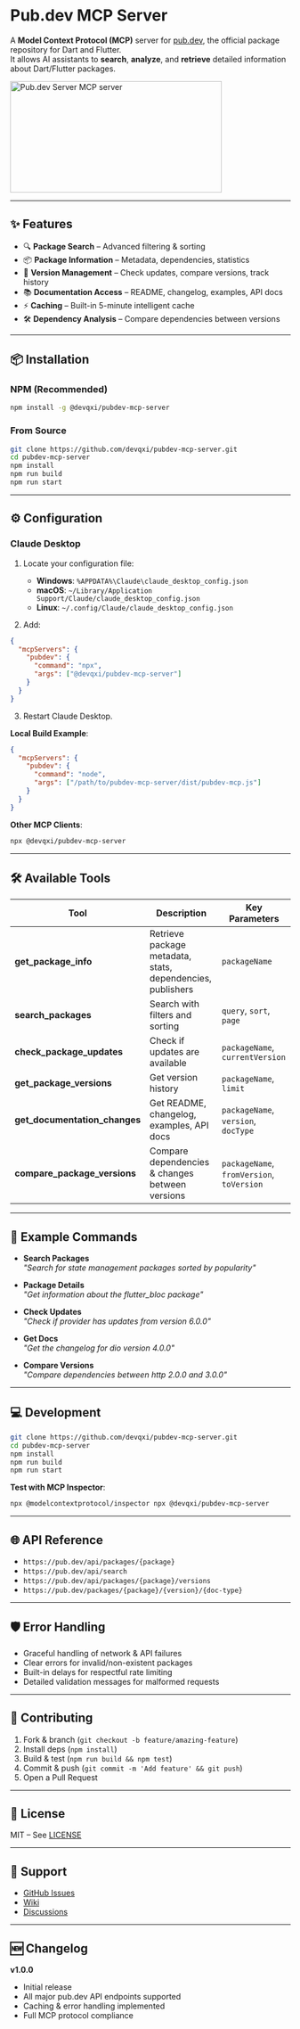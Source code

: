 # Pub.dev MCP Server

A **Model Context Protocol (MCP)** server for [pub.dev](https://pub.dev), the official package repository for Dart and Flutter.  
It allows AI assistants to **search**, **analyze**, and **retrieve** detailed information about Dart/Flutter packages.

<a href="https://glama.ai/mcp/servers/@devqxi/pubdev-mcp-server">
  <img width="380" height="200" src="https://glama.ai/mcp/servers/@devqxi/pubdev-mcp-server/badge" alt="Pub.dev Server MCP server" />
</a>

---

## ✨ Features
- 🔍 **Package Search** – Advanced filtering & sorting  
- 📦 **Package Information** – Metadata, dependencies, statistics  
- 🔄 **Version Management** – Check updates, compare versions, track history  
- 📚 **Documentation Access** – README, changelog, examples, API docs  
- ⚡ **Caching** – Built-in 5-minute intelligent cache  
- 🛠 **Dependency Analysis** – Compare dependencies between versions  

---

## 📦 Installation

### NPM (Recommended)
```bash
npm install -g @devqxi/pubdev-mcp-server
```

### From Source
```bash
git clone https://github.com/devqxi/pubdev-mcp-server.git
cd pubdev-mcp-server
npm install
npm run build
npm run start
```

---

## ⚙️ Configuration

### Claude Desktop
1. Locate your configuration file:  
   - **Windows**: `%APPDATA%\Claude\claude_desktop_config.json`  
   - **macOS**: `~/Library/Application Support/Claude/claude_desktop_config.json`  
   - **Linux**: `~/.config/Claude/claude_desktop_config.json`

2. Add:
```json
{
  "mcpServers": {
    "pubdev": {
      "command": "npx",
      "args": ["@devqxi/pubdev-mcp-server"]
    }
  }
}
```

3. Restart Claude Desktop.

**Local Build Example**:
```json
{
  "mcpServers": {
    "pubdev": {
      "command": "node",
      "args": ["/path/to/pubdev-mcp-server/dist/pubdev-mcp.js"]
    }
  }
}
```

**Other MCP Clients**:
```bash
npx @devqxi/pubdev-mcp-server
```

---

## 🛠 Available Tools

| Tool | Description | Key Parameters |
|------|-------------|----------------|
| **get_package_info** | Retrieve package metadata, stats, dependencies, publishers | `packageName` |
| **search_packages** | Search with filters and sorting | `query`, `sort`, `page` |
| **check_package_updates** | Check if updates are available | `packageName`, `currentVersion` |
| **get_package_versions** | Get version history | `packageName`, `limit` |
| **get_documentation_changes** | Get README, changelog, examples, API docs | `packageName`, `version`, `docType` |
| **compare_package_versions** | Compare dependencies & changes between versions | `packageName`, `fromVersion`, `toVersion` |

---

## 📖 Example Commands

- **Search Packages**  
  _"Search for state management packages sorted by popularity"_

- **Package Details**  
  _"Get information about the flutter_bloc package"_

- **Check Updates**  
  _"Check if provider has updates from version 6.0.0"_

- **Get Docs**  
  _"Get the changelog for dio version 4.0.0"_

- **Compare Versions**  
  _"Compare dependencies between http 2.0.0 and 3.0.0"_

---

## 💻 Development

```bash
git clone https://github.com/devqxi/pubdev-mcp-server.git
cd pubdev-mcp-server
npm install
npm run build
npm run start
```

**Test with MCP Inspector**:
```bash
npx @modelcontextprotocol/inspector npx @devqxi/pubdev-mcp-server
```

---

## 🌐 API Reference
- `https://pub.dev/api/packages/{package}`
- `https://pub.dev/api/search`
- `https://pub.dev/api/packages/{package}/versions`
- `https://pub.dev/packages/{package}/{version}/{doc-type}`

---

## 🛡 Error Handling
- Graceful handling of network & API failures  
- Clear errors for invalid/non-existent packages  
- Built-in delays for respectful rate limiting  
- Detailed validation messages for malformed requests  

---

## 🤝 Contributing
1. Fork & branch (`git checkout -b feature/amazing-feature`)  
2. Install deps (`npm install`)  
3. Build & test (`npm run build && npm test`)  
4. Commit & push (`git commit -m 'Add feature' && git push`)  
5. Open a Pull Request  

---

## 📜 License
MIT – See [LICENSE](LICENSE)

---

## 📢 Support
- [GitHub Issues](https://github.com/devqxi/pubdev-mcp-server/issues)  
- [Wiki](https://github.com/devqxi/pubdev-mcp-server/wiki)  
- [Discussions](https://github.com/devqxi/pubdev-mcp-server/discussions)  

---

## 🆕 Changelog
**v1.0.0**
- Initial release  
- All major pub.dev API endpoints supported  
- Caching & error handling implemented  
- Full MCP protocol compliance  